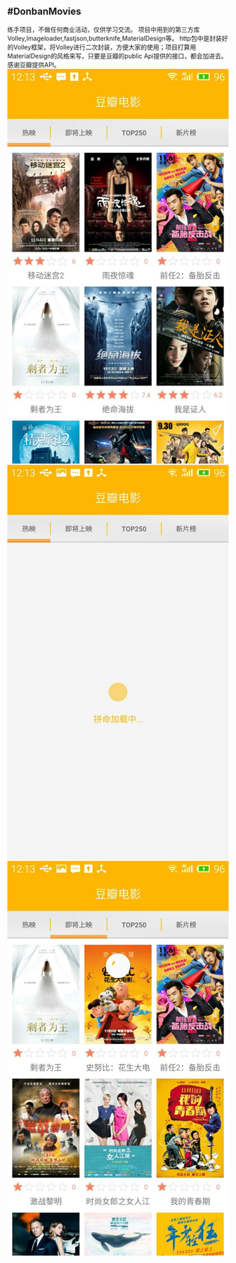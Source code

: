 #DonbanMovies
----
练手项目，不做任何商业活动，仅供学习交流。
项目中用到的第三方库Volley,Imageloader,fastjson,butterknife,MaterialDesign等。
http包中是封装好的Volley框架，将Volley进行二次封装，方便大家的使用；项目打算用MaterialDesign的风格来写，只要是豆瓣的public Api提供的接口，都会加进去。
感谢豆瓣提供API。
![主页](/Screenshots/主页.jpg) ![加载](/Screenshots/加载.jpg)
![刷新](/Screenshots/刷新.jpg)



